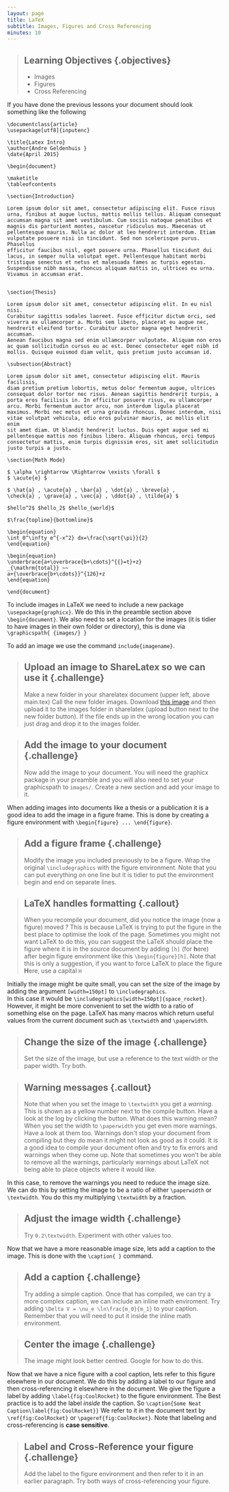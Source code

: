 ```yaml
---
layout: page
title: LaTeX
subtitle: Images, Figures and Cross Referencing
minutes: 10
---
```

> ## Learning Objectives {.objectives}
>
> * Images
> * Figures
> * Cross Referencing

If you have done the previous lessons your document should look something
like the following

~~~ {.latex}
\documentclass{article}
\usepackage[utf8]{inputenc}

\title{Latex Intro}
\author{Andre Geldenhuis }
\date{April 2015}

\begin{document}

\maketitle
\tableofcontents

\section{Introduction}

Lorem ipsum dolor sit amet, consectetur adipiscing elit. Fusce risus 
urna, finibus at augue luctus, mattis mollis tellus. Aliquam consequat 
accumsan magna sit amet vestibulum. Cum sociis natoque penatibus et 
magnis dis parturient montes, nascetur ridiculus mus. Maecenas ut 
pellentesque mauris. Nulla ac dolor at leo hendrerit interdum. Etiam 
vulputate posuere nisi in tincidunt. Sed non scelerisque purus. Phasellus 
efficitur faucibus nisl, eget posuere urna. Phasellus tincidunt dui 
lacus, in semper nulla volutpat eget. Pellentesque habitant morbi 
tristique senectus et netus et malesuada fames ac turpis egestas. 
Suspendisse nibh massa, rhoncus aliquam mattis in, ultrices eu urna. 
Vivamus in accumsan erat. 


\section{Thesis}

Lorem ipsum dolor sit amet, consectetur adipiscing elit. In eu nisl nisi. 
Curabitur sagittis sodales laoreet. Fusce efficitur dictum orci, sed 
viverra ex ullamcorper a. Morbi sem libero, placerat eu augue nec, 
hendrerit eleifend tortor. Curabitur auctor magna eget hendrerit accumsan. 
Aenean faucibus magna sed enim ullamcorper vulputate. Aliquam non eros 
ac quam sollicitudin cursus eu ac est. Donec consectetur eget nibh id 
mollis. Quisque euismod diam velit, quis pretium justo accumsan id. 

\subsection{Abstract}

Lorem ipsum dolor sit amet, consectetur adipiscing elit. Mauris facilisis, 
diam pretium pretium lobortis, metus dolor fermentum augue, ultrices 
consequat dolor tortor nec risus. Aenean sagittis hendrerit turpis, a 
porta eros facilisis in. In efficitur posuere risus, eu ullamcorper 
arcu. Morbi fermentum auctor arcu, non interdum ligula placerat 
maximus. Morbi nec metus et urna gravida rhoncus. Donec interdum, nisi 
vitae volutpat vehicula, odio eros pulvinar mauris, ac mollis elit enim 
sit amet diam. Ut blandit hendrerit luctus. Duis eget augue sed mi 
pellentesque mattis non finibus libero. Aliquam rhoncus, orci tempus 
consectetur mattis, enim turpis dignissim eros, sit amet sollicitudin 
justo turpis a justo. 

\section{Math Mode}

$ \alpha \rightarrow \Rightarrow \exists \forall $
$ \acute{e} $

$ \hat{a} , \acute{a} , \bar{a} , \dot{a} , \breve{a} ,
\check{a} , \grave{a} , \vec{a} , \ddot{a} , \tilde{a} $

$hello^2$ $hello_2$ $hello_{world}$ 

$\frac{topline}{bottomline}$

\begin{equation}
\int_0^\infty e^{-x^2} dx=\frac{\sqrt{\pi}}{2}
\end{equation}

\begin{equation}
\underbrace{a+\overbrace{b+\cdots}^{{}=t}+z}
_{\mathrm{total}} ~~
a+{\overbrace{b+\cdots}}^{126}+z
\end{equation}

\end{document}
~~~

To include images in LaTeX we need to include a new package 
```\usepackage{graphicx}```.  We do this in the preamble section 
above ```\begin{document}```.  We also need to
set a location for the images (it is tidier to have images in their own
folder or directory), this is done via ```\graphicspath{ {images/} }```

To add an image we use the command ```include{imagename}```.

> ## Upload an image to ShareLatex so we can use it  {.challenge}
> 
> Make a new folder in your sharelatex document (upper left, above main.tex)
> Call the new folder images.  Download [this image](https://github.com/andre-geldenhuis/Latex-Short/blob/gh-pages/fig/space_rocket.pdf) and then
> upload it to the images folder in sharelatex (upload button next to the 
> new folder button).  If the file ends up in the wrong location you can
> just drag and drop it to the images folder. 

> ## Add the image to your document  {.challenge}
> 
> Now add the image to your document. You will need the graphicx package
> in your preamble and you will also need to set your graphicspath to ```images/```.
> Create a new section and add your image to it.  

When adding images into documents like a thesis or a publication it is
a good idea to add the image in a figure frame.  This is done by creating 
a figure environment with ```\begin{figure} ... \end{figure}```.

> ## Add a figure frame  {.challenge}
> Modify the image you included previously to be a figure.  Wrap the
> original ```\includegraphics``` with the figure environment. Note that
> you can put everything on one line but it is tidier to put the environment
> begin and end on separate lines.

> ## LaTeX handles formatting {.callout}
>
> When you recompile your document, did you notice the image (now a figure)
> moved ?  This is because LaTeX is trying to put the figure in the best
> place to optimise the look of the page.  Sometimes you might not want
> LaTeX to do this, you can suggest the LaTeX should place the figure
> where it is in the source document by adding ```[h]``` (for **h**ere) after 
> begin figure environment like this ```\begin{figure}[h]```.  Note that 
> this is only a suggestion, if you want to force LaTeX to place the 
> figure **H**ere, use a capital ```H```

Initially the image might be quite small, you can set the size of the image
by adding the argument ```[width=150pt]``` to ```\includegraphics```.  
In this case it would be ```\includegraphics[width=150pt]{space_rocket}```.
However, it might be more convenient to set the width to a ratio of 
something else on the page.  LaTeX has many macros which return useful
values from the current document such as ```\textwidth``` and 
```\paperwidth```.

> ## Change the size of the image {.challenge}
> Set the size of the image, but use a reference to the text width or 
> the paper width.  Try both.

> ## Warning messages {.callout}
>
> Note that when you set the image to ```\textwidth``` you get a *warning*.
> This is shown as a yellow number next to the compile button. Have a look
> at the log by clicking the button.  What does this warning mean?  When
> you set the width to ```\paperwidth``` you get even more warnings.  Have
> a look at them too.  Warnings don't stop your document from compiling
> but they do mean it might not look as good as it could.  It is a good
> idea to compile your document often and try to fix errors and warnings 
> when they come up.  Note that sometimes you won't be able to remove
> all the warnings, particularly warnings about LaTeX not being able
> to place objects where it would like.

In this case, to remove the warnings you need to reduce the image size.  
We can do this by setting the image to be a ratio of either ```\paperwidth```
or ```\textwidth```.  You do this my multiplying ```\textwidth``` by a 
fraction.  

> ## Adjust the image width {.challenge}
>
> Try ```0.2\textwidth```. Experiment with other values too.

Now that we have a more reasonable image size, lets add a caption to the 
image.  This is done with the ```\caption{ }``` command. 

> ## Add a caption {.challenge}
>
> Try adding a simple caption.  Once that has compiled, we can try a more
> complex caption, we can include an inline math enviroment. Try adding 
> ```\Delta V = \nu_e \ln\frac{m_0}{m_1}``` to your caption.  Remember
> that you will need to put it inside the inline math environment.

> ## Center the image {.challenge}
>
> The image might look better centred.  Google for how to do this.

Now that we have a nice figure with a cool caption, lets refer to this figure
elsewhere in our document.  We do this by adding a label to our figure
and then cross-referencing it elsewhere in the document.  We give the
figure a label by adding ```\label{fig:CoolRocket}``` to the figure
environment.  The Best practice is to add the label *inside* the caption.
So ```\caption{Some Neat Caption\label{fig:CoolRocket}}``` We refer to 
it in the document text by ```\ref{fig:CoolRocket}```
or ```\pageref{fig:CoolRocket}```.  Note that labeling and cross-referencing
is **case sensitive**.

> ## Label and Cross-Reference your figure {.challenge}
>
> Add the label to the figure environment and then refer to it in an 
> earlier paragraph.  Try both ways of cross-referencing your figure.










